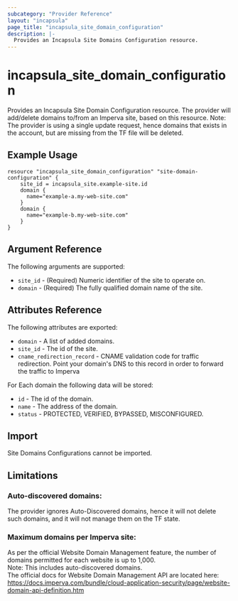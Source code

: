 ```yaml
---
subcategory: "Provider Reference"
layout: "incapsula"
page_title: "incapsula_site_domain_configuration"
description: |- 
  Provides an Incapsula Site Domains Configuration resource.
---
```


# incapsula_site_domain_configuration

Provides an Incapsula Site Domain Configuration resource.
The provider will add/delete domains to/from an Imperva site, based on this resource.
Note: The provider is using a single update request, hence domains that exists in the account, but
are missing from the TF file will be deleted.

## Example Usage

```hcl
resource "incapsula_site_domain_configuration" "site-domain-configuration" {
    site_id = incapsula_site.example-site.id
    domain {
      name="example-a.my-web-site.com"
    }
    domain {
      name="example-b.my-web-site.com"
    }
}
```

## Argument Reference

The following arguments are supported:

* `site_id` - (Required) Numeric identifier of the site to operate on.
* `domain` - (Required) The fully qualified domain name of the site.

## Attributes Reference

The following attributes are exported:

* `domain` - A list of added domains.
* `site_id` - The id of the site.
* `cname_redirection_record` - CNAME validation code for traffic redirection.  Point your domain's DNS to this record in order to forward the traffic to Imperva

For Each domain the following data will be stored:
  * `id` - The id of the domain.
  * `name` - The address of the domain.
  * `status` - PROTECTED, VERIFIED, BYPASSED, MISCONFIGURED.

## Import

Site Domains Configurations cannot be imported.

## Limitations
### Auto-discovered domains: 
The provider ignores Auto-Discovered domains, hence it will not delete such domains, and it will
not manage them on the TF state.

### Maximum domains per Imperva site: 
As per the official Website Domain Management feature, the number of domains permitted for each website is
up to 1,000.<br />
Note: This includes auto-discovered domains.<br />
The official docs for Website Domain Management API are located here: https://docs.imperva.com/bundle/cloud-application-security/page/website-domain-api-definition.htm


